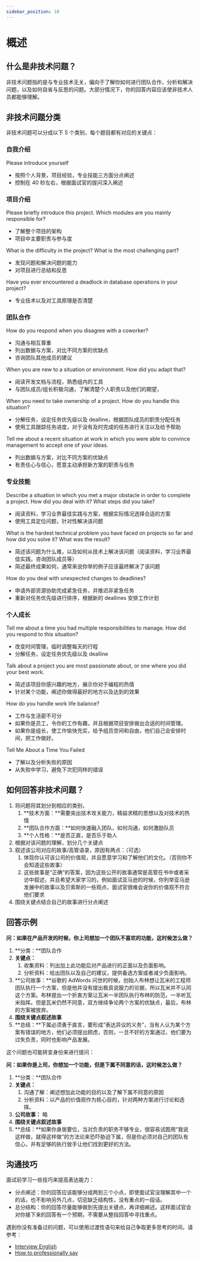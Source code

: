 ```yaml
---
sidebar_position: 10
---
```


# 概述

## 什么是非技术问题？
非技术问题指的是与专业技术无关，偏向于了解你如何进行团队合作，分析和解决问题，以及如何自省与反思的问题。大部分情况下，你的回答内容应该使非技术人员都能够理解。

## 非技术问题分类

非技术问题可以分成以下 5 个类别，每个题目都有对应的关键点：

### 自我介绍

Please introduce yourself

- 按照个人背景，项目经验，专业技能三方面分点阐述
- 控制在 40 秒左右，根据面试官的提问深入阐述

### 项目介绍

Please briefly introduce this project. Which modules are you mainly responsible for?

- 了解整个项目的架构
- 项目中主要职责与参与度

What is the difficulty in the project? What is the most challenging part?

- 发现问题和解决问题的能力
- 对项目进行总结和反思

Have you ever encountered a deadlock in database operations in your project?

- 专业技术以及对工具原理是否清楚

### 团队合作

How do you respond when you disagree with a coworker?
- 沟通与相互尊重
- 列出数据与方案，对比不同方案的优缺点
- 咨询团队其他成员的建议

When you are new to a situation or environment. How did you adapt that?
- 阅读开发文档与流程，熟悉组内的工具
- 与团队成员/组长积极沟通，了解清楚个人职责以及他们的期望，

When you need to take ownership of a project. How do you handle this situation?
- 分解任务，设定任务优先级以及 dealline，根据团队成员的职责分配任务
- 使用工具跟踪任务进度，对于没有及时完成的任务进行关注以及给予帮助

Tell me about a recent situation at work in which you were able to convince management to accept one of your ideas.
- 列出数据与方案，对比不同方案的优缺点
- 有责任心与信心，愿意主动承担新方案的职责与任务 

### 专业技能

Describe a situation in which you met a major obstacle in order to complete a project. How did you deal with it? What steps did you take?
- 阅读资料，学习业界最佳实践与方案，根据实际情况选择合适的方案
- 使用工具定位问题，针对性解决该问题

What is the hardest technical problem you have faced on projects so far and how did you solve it? What was the result?
- 简述该问题为什么难，以及如何从技术上解决该问题（阅读资料，学习业界最佳实践，咨询团队成员等）
- 简述最终成果如何，通常来说你举的例子应该最终解决了该问题

How do you deal with unexpected changes to deadlines?
- 申请外部资源协助完成紧急任务，并推迟非紧急任务
- 重新对任务优先级进行排序，根据新的 deallines 安排工作计划

### 个人成长

Tell me about a time you had multiple responsibilities to manage. How did you respond to this situation?
- 改变时间管理，临时调整每天的行程
- 分解任务，设定任务优先级以及 dealline

Talk about a project you are most passionate about, or one where you did your best work.
- 简述该项目你感兴趣的地方，展示你对于编程的热情
- 针对某个功能，阐述你做得最好的地方以及达到的效果

How do you handle work life balance?
- 工作与生活密不可分
- 如果你是员工，令你的工作有趣，并且根据项目安排做出合适的时间管理。
- 如果你是组长，使工作愉快充实，给予组员空间和自由，他们自己会安排时间，把工作做好。

Tell Me About a Time You Failed
- 了解以及分析失败的原因
- 从失败中学习，避免下次犯同样的错误

## 如何回答非技术问题？

1. 将问题将其划分到相应的类别，
    1. **技术方面：**需要突出技术攻关能力，精益求精的思想以及对技术的热情
    2. **团队合作方面：**如何快速融入团队，如何沟通，如何激励队员
    3. **个人性格：**是否正直，是否乐于助人
2. 根据对该问题的理解，划分几个关键点
3. 叙述该公司对应的故事/高管语录，原因有两点：（可选）
    1. 体现你认可该公司的价值观，并且愿意学习和了解他们的文化。（否则你不会知道这些故事）
    2. 这些故事是“正确”的答案，因为这些公开的故事通常是高管在书中或者采访中叙述，并且希望大家学习的，例如面试亚马逊的时候，你列举亚马逊发展中的故事以及贝索斯的一些观点，面试官很难会说你的价值观不符合他们要求
4. 围绕关键点结合自己的故事进行分点阐述

## 回答示例
**问：如果在产品开发的时候，你上司想加一个团队不喜欢的功能，这时候怎么做？**

1. **分类：**团队合作
2. **关键点：**
    1. 收集资料：列出加上此功能后对产品进行的正面以及负面影响。
    2. 分析资料：给出团队以及自己的建议，提供备选方案或者减少负面影响。
3. **公司故事：**谷歌的 AdWords 问世的时候，创始人布林想让瓦米的工程师团队执行一个方案，但是他并没有提出极具说服力的论据，所以瓦米并不认同这个方案。布林提出一个折衷方案让瓦米一半团队执行布林的防范，一半听瓦米指挥。但是瓦米仍然不同意，双方继续争论两个方案的优缺点，最后，布林的方案被放弃。
4. **围绕关键点叙述故事**
5. **总结：**下属必须勇于直言，要形成“表达异议的义务”，当有人认为某个方案有错误的地方，他们必须提出顾虑，否则，一旦不好的方案通过，他们要为过失负责，同时也影响产品发展。

这个问题也可能转变身份来进行提问：

**问：如果你是上司，你想加一个功能，但是下属不同意的话，这时候怎么做？**

1. **分类：**团队合作
2. **关键点：**
    1. 沟通了解：阐述想加此功能的目的以及了解下属不同意的原因
    2. 分析资料：以产品的价值观作为核心目的，针对两种方案进行讨论和选择。
3. **公司故事：** 略
4. **围绕关键点叙述故事**
5. **总结：**如果你身居要位，当对负责的职务不够专业，很容易试图用“我说这样做，就得这样做”的方法论来恐吓胁迫下属，但是你必须对自己的团队有信心，并有足够的执行放手让他们找到更好的方法。

## 沟通技巧
面试前学习一些技巧来提高表达能力：

- 分点阐述：你的回答应该能够分成两到三个小点，即使面试官没理解其中一个的话，也不影响另外几点，切忌缺乏结构性，没有重点的一段话。
- 总分结构：你的回答尽量能够做到先提出关键点，再详细阐述。这样面试官会对你接下来的回答有一个预期，不需要从整段回答中寻找重点。

遇到你没有准备过的问题，可以使用过渡性语句来给自己争取更多思考的时间，请参考：
- [Interview English](https://github.com/Interview-Science/interview-english)
- [How to professionally say](https://howtoprofessionallysay.akashrajpurohit.com/)


